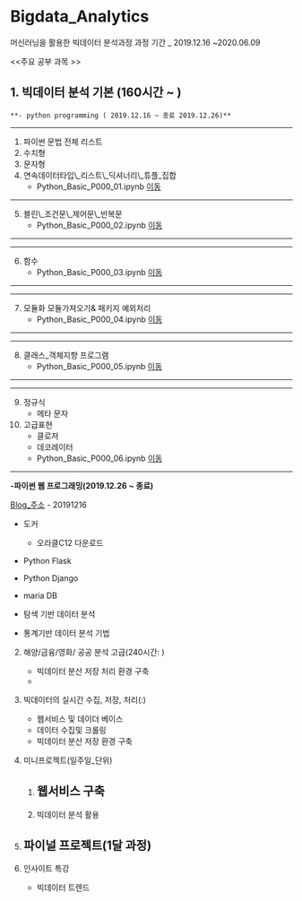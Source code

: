 # Bigdata_Analytics
머신러닝을 활용한 빅데이터 분석과정
과정 기간 _ 2019.12.16 ~2020.06.09

<<주요 공부 과목 >>

## 1. 빅데이터 분석 기본 (160시간 ~ )     
    **- python programming ( 2019.12.16 ~ 종료 2019.12.26)**     

---
01. 파이썬 문법 전체 리스트 
02. 수치형 
03. 문자형 
04. 연속데이터타입\\_리스트\\_딕셔너리\\_튜플\_집합
    - Python_Basic_P000_01.ipynb [이동](https://github.com/Jerrykim91/Bigdata_Analytics/blob/master/Python_Projects/Python_Basic_p00/Python_Basic_P000_01.ipynb)
---
05. 블린\\_조건문\\_제어문\\_반복문 
    - Python_Basic_P000_02.ipynb [이동](https://github.com/Jerrykim91/Bigdata_Analytics/blob/master/Python_Projects/Python_Basic_p00/Python_Basic_P000_02.ipynb)
---
---
06. 함수
    - Python_Basic_P000_03.ipynb [이동](https://github.com/Jerrykim91/Bigdata_Analytics/blob/master/Python_Projects/Python_Basic_p00/Python_Basic_P000_03.ipynb)
---
---
07. 모듈화 모듈가져오기& 패키지 예외처리
    - Python_Basic_P000_04.ipynb [이동](https://github.com/Jerrykim91/Bigdata_Analytics/blob/master/Python_Projects/Python_Basic_p00/Python_Basic_P000_04.ipynb)
---
---
08. 클래스\_객체지향 프로그램   
    - Python_Basic_P000_05.ipynb [이동](https://github.com/Jerrykim91/Bigdata_Analytics/blob/master/Python_Projects/Python_Basic_p00/Python_Basic_P000_05.ipynb)
---
---
09. 정규식
    - 메타 문자    
10. 고급표현
    - 클로저 
    - 데코레이터
    - Python_Basic_P000_06.ipynb [이동](https://github.com/Jerrykim91/Bigdata_Analytics/blob/master/Python_Projects/Python_Basic_p00/Python_Basic_P000_06.ipynb)
---

**-파이썬 웹 프로그래밍(2019.12.26 ~ 종료)**

[Blog_주소](http://ihongss.com/home)
    - 20191216

- 도커 
    - 오라클C12 다운로드 

- Python Flask 
- Python Django
- maria DB
- 탐색 기반 데이터 분석 
- 통계기반 데이터 분석 기법 

2. 해양/금융/영화/ 공공 분석 고급(240시간: )
    - 빅데이터 분산 저장 처리 환경 구축 
    - 
3. 빅데이터의 실시간 수집, 저장, 처리(:)
    - 웹서비스 및 데이더 베이스 
    - 데이터 수집및 크롤링 
    - 빅데이터 분산 저장 환경 구축 

4. 미니프로젝트(일주일_단위)
    1) 웹서비스 구축
        - 
    2) 빅데이터 분석 활용

5. 파이널 프로젝트(1달 과정)
    - 

6. 인사이트 특강 
    - 빅데이터 트렌드 